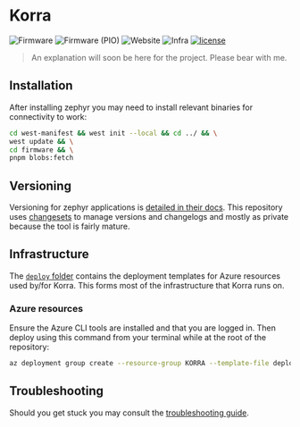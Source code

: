 # Korra

![Firmware](https://img.shields.io/github/actions/workflow/status/mburumaxwell/korra/firmware.yml?branch=main&label=Firmware&style=flat-square)
![Firmware (PIO)](https://img.shields.io/github/actions/workflow/status/mburumaxwell/korra/firmware-pio.yml?branch=main&label=Firmware%20%28PIO%29&style=flat-square)
![Website](https://img.shields.io/github/actions/workflow/status/mburumaxwell/korra/website.yml?branch=main&label=Website&style=flat-square)
![Infra](https://img.shields.io/github/actions/workflow/status/mburumaxwell/korra/iac.yml?branch=main&label=Infra&style=flat-square)
[![license](https://img.shields.io/github/license/mburumaxwell/korra.svg?style=flat-square)](LICENSE.md)

<!-- TODO: add description of the project -->
> An explanation will soon be here for the project. Please bear with me.

## Installation

<!-- TODO: add instructions for installing zephyr -->

After installing zephyr you may need to install relevant binaries for connectivity to work:

```bash
cd west-manifest && west init --local && cd ../ && \
west update && \
cd firmware && \
pnpm blobs:fetch
```

## Versioning

Versioning for zephyr applications is [detailed in their docs](https://docs.zephyrproject.org/latest/build/version/index.html). This repository uses [changesets](https://github.com/changesets/changesets) to manage versions and changelogs and mostly as private because the tool is fairly mature.

## Infrastructure

The [`deploy` folder](./deploy/) contains the deployment templates for Azure resources used by/for Korra. This forms most of the infrastructure that Korra runs on.

### Azure resources

Ensure the Azure CLI tools are installed and that you are logged in. Then deploy using this command from your terminal while at the root of the repository:

```bash
az deployment group create --resource-group KORRA --template-file deploy/main.bicep --subscription KORRA --confirm-with-what-if
```

## Troubleshooting

Should you get stuck you may consult the [troubleshooting guide](./TROUBLESHOOTING.md).
